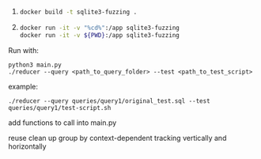 1.  ```bash
    docker build -t sqlite3-fuzzing .
2.  ```bash
    docker run -it -v "%cd%":/app sqlite3-fuzzing
    docker run -it -v ${PWD}:/app sqlite3-fuzzing
    ```

Run with:
```
python3 main.py
./reducer --query <path_to_query_folder> --test <path_to_test_script>
```
example:
```
./reducer --query queries/query1/original_test.sql --test queries/query1/test-script.sh
```
add functions to call into main.py


reuse 
clean up
group by
context-dependent tracking
vertically and horizontally

